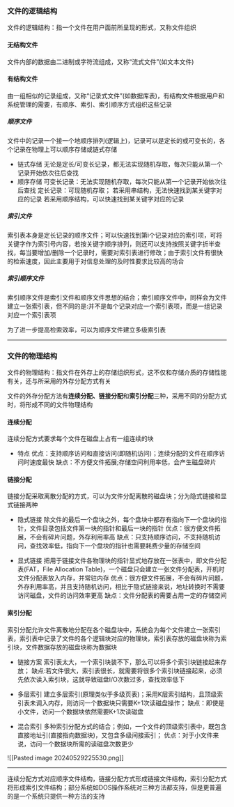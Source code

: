 
### 文件的逻辑结构

文件的逻辑结构：指一个文件在用户面前所呈现的形式，又称文件组织
#### 无结构文件

文件内部的数据由二进制或字符流组成，又称“流式文件”(如文本文件)
#### 有结构文件

由一组相似的记录组成，又称“记录式文件”(如数据库表)，有结构文件根据用户和系统管理的需要，有顺序、索引、索引顺序方式组织这些记录
##### 顺序文件

文件中的记录一个接一个地顺序排列(逻辑上)，记录可以是定长的或可变长的，各个记录在物理上可以顺序存储或链式存储

- 链式存储
无论是定长/可变长记录，都无法实现随机存取，每次只能从第一个记录开始依次往后查找
- 顺序存储
可变长记录：无法实现随机存取，每次只能从第一个记录开始依次往后查找
定长记录：可现随机存取；
若采用串结构，无法快速找到某关键字对应的记录
若采用顺序结构，可以快速找到某关键字对应的记录
##### 索引文件

索引表本身是定长记录的顺序文件；可以快速找到第i个记录对应的索引项，可将关键字作为索引号内容，若按关键字顺序排列，则还可以支持按照关键字折半查找，每当要增加/删除一个记录时，需要对索引表进行修改；由于索引文件有很快的检索速度，因此主要用于对信息处理的及时性要求比较高的场合
##### 索引顺序文件

索引顺序文件是索引文件和顺序文件思想的结合；索引顺序文件中，同样会为文件建立一张索引表，但不同的是:并不是每个记录对应一个索引表项，而是一组记录对应一个索引表项

为了进一步提高检索效率，可以为顺序文件建立多级索引表
***
### 文件的物理结构

文件的物理结构：指文件在外存上的存储组织形式，这不仅和存储介质的存储性能有关，还与所采用的外存分配方式有关

文件的外存分配方法有**连续分配、链接分配**和**索引分配**三种，采用不同的分配方式时，将形成不同的文件物理结构
#### 连续分配

连续分配方式要求每个文件在磁盘上占有一组连续的块

- 特点
优点：支持顺序访问和直接访问(即随机访问)；连续分配的文件在顺序访问时速度最快
缺点：不方便文件拓展;存储空间利用率低，会产生磁盘碎片
#### 链接分配

链接分配采取离散分配的方式，可以为文件分配离散的磁盘块；分为隐式链接和显式链接两种

- 隐式链接
除文件的最后一个盘块之外，每个盘块中都存有指向下一个盘块的指针，文件目录包括文件第一块的指针和最后一块的指针
优点：很方便文件拓展，不会有碎片问题，外存利用率高
缺点：只支持顺序访问，不支持随机访问，查找效率低，指向下一个盘块的指针也需要耗费少量的存储空间

- 显式链接
把用于链接文件各物理块的指针显式地存放在一张表中，即文件分配表(FAT，File Allocation Table)，一个磁盘只会建立一张文件分配表，开机时文件分配表放入内存，并常驻内存
优点：很方便文件拓展，不会有碎片问题，外存利用率高，并且支持随机访问，相比于隐式链接来说，地址转换时不需要访问磁盘，文件的访问效率更高
缺点：文件分配表的需要占用一定的存储空间
#### 索引分配

索引分配允许文件离散地分配在各个磁盘块中，系统会为每个文件建立一张索引表，索引表中记录了文件的各个逻辑块对应的物理块，索引表存放的磁盘块称为索引块，文件数据存放的磁盘块称为数据块

- 链接方案
索引表太大，一个索引块装不下，那么可以将多个索引块链接起来存放；
缺点:若文件很大，索引表很长，就需要将很多个索引块链接起来，必须先依次读入索引块，这就导致磁盘I/O次数过多，查找效率低下

- 多层索引
建立多层索引(原理类似于多级页表)；采用K层索引结构，且顶级索引表未调入内存，则访问一个数据块只需要K+1次读磁盘操作；
缺点：即使是小文件，访问一个数据块依然需要K+1次读磁盘

- 混合索引
多种索引分配方式的结合；例如，一个文件的顶级索引表中，既包含直接地址引(直接指向数据块)，又包含多级间接索引；
优点：对于小文件来说，访问一个数据块所需的读磁盘次数更少

![[Pasted image 20240529225530.png]]
***
连续分配方式对应顺序文件结构，链接分配方式形成链接文件结构，索引分配方式将形成索引文件结构；部分系统如DOS操作系统对三种方法都支持，但是更普遍的是一个系统只提供一种方法的支持


